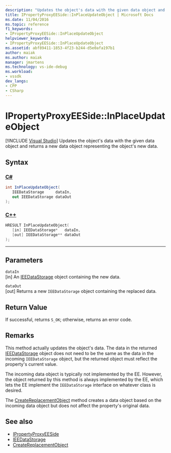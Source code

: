 ```yaml
---
description: "Updates the object's data with the given data object and returns a new data object representing the object's new data."
title: IPropertyProxyEESide::InPlaceUpdateObject | Microsoft Docs
ms.date: 11/04/2016
ms.topic: reference
f1_keywords:
- IPropertyProxyEESide::InPlaceUpdateObject
helpviewer_keywords:
- IPropertyProxyEESide::InPlaceUpdateObject
ms.assetid: abf89411-1853-4f23-b244-d5e0afa197b1
author: maiak
ms.author: maiak
manager: jmartens
ms.technology: vs-ide-debug
ms.workload:
- vssdk
dev_langs:
- CPP
- CSharp
---
```

# IPropertyProxyEESide::InPlaceUpdateObject

 [!INCLUDE [Visual Studio](~/includes/applies-to-version/vs-windows-only.md)]
Updates the object's data with the given data object and returns a new data object representing the object's new data.

## Syntax

### [C#](#tab/csharp)
```csharp
int InPlaceUpdateObject(
   IEEDataStorage     dataIn,
   out IEEDataStorage dataOut
);
```
### [C++](#tab/cpp)
```cpp
HRESULT InPlaceUpdateObject(
   [in] IEEDataStorage*   dataIn,
   [out] IEEDataStorage** dataOut
);
```
---

## Parameters
`dataIn`\
[in] An [IEEDataStorage](../../../extensibility/debugger/reference/ieedatastorage.md) object containing the new data.

`dataOut`\
[out] Returns a new `IEEDataStorage` object containing the replaced data.

## Return Value
 If successful, returns `S_OK`; otherwise, returns an error code.

## Remarks
 This method actually updates the object's data. The data in the returned [IEEDataStorage](../../../extensibility/debugger/reference/ieedatastorage.md) object does not need to be the same as the data in the incoming `IEEDataStorage` object, but the returned object must reflect the property's current value.

 The incoming data object is typically not implemented by the EE. However, the object returned by this method is always implemented by the EE, which lets the EE implement the `IEEDataStorage` interface on whatever class is desired.

 The [CreateReplacementObject](../../../extensibility/debugger/reference/ipropertyproxyeeside-createreplacementobject.md) method creates a data object based on the incoming data object but does not affect the property's original data.

## See also
- [IPropertyProxyEESide](../../../extensibility/debugger/reference/ipropertyproxyeeside.md)
- [IEEDataStorage](../../../extensibility/debugger/reference/ieedatastorage.md)
- [CreateReplacementObject](../../../extensibility/debugger/reference/ipropertyproxyeeside-createreplacementobject.md)
